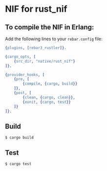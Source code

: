 # NIF for rust_nif

## To compile the NIF in Erlang:

Add the following lines to your `rebar.config` file:
```erlang
{plugins, [rebar3_rustler]}.

{cargo_opts, [
    {src_dir, "native/rust_nif"}
]}.

{provider_hooks, [
    {pre, [
        {compile, {cargo, build}}
    ]},
    {post, [
        {clean, {cargo, clean}},
        {eunit, {cargo, test}}
    ]}
]}.
```

Build
-----

    $ cargo build

Test
-----

    $ cargo test

